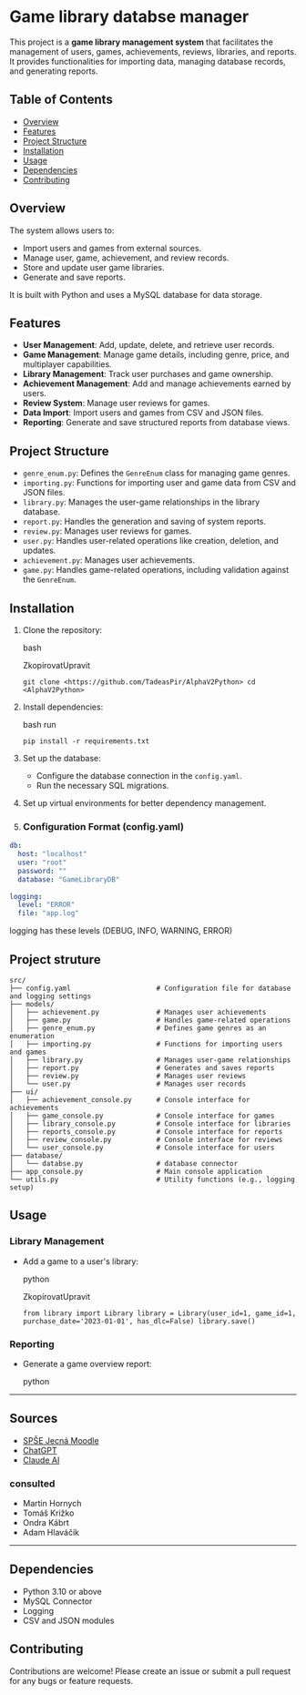 
# Game library databse manager

This project is a **game library management system** that facilitates the management of users, games, achievements, reviews, libraries, and reports. It provides functionalities for importing data, managing database records, and generating reports.

## Table of Contents

-   [Overview](#overview)
-   [Features](#features)
-   [Project Structure](#project-structure)
-   [Installation](#installation)
-   [Usage](#usage)
-   [Dependencies](#dependencies)
-   [Contributing](#contributing)

## Overview

The system allows users to:

-   Import users and games from external sources.
-   Manage user, game, achievement, and review records.
-   Store and update user game libraries.
-   Generate and save reports.

It is built with Python and uses a MySQL database for data storage.

## Features

-   **User Management**: Add, update, delete, and retrieve user records.
-   **Game Management**: Manage game details, including genre, price, and multiplayer capabilities.
-   **Library Management**: Track user purchases and game ownership.
-   **Achievement Management**: Add and manage achievements earned by users.
-   **Review System**: Manage user reviews for games.
-   **Data Import**: Import users and games from CSV and JSON files.
-   **Reporting**: Generate and save structured reports from database views.

## Project Structure

-   `genre_enum.py`: Defines the `GenreEnum` class for managing game genres.
-   `importing.py`: Functions for importing user and game data from CSV and JSON files.
-   `library.py`: Manages the user-game relationships in the library database.
-   `report.py`: Handles the generation and saving of system reports.
-   `review.py`: Manages user reviews for games.
-   `user.py`: Handles user-related operations like creation, deletion, and updates.
-   `achievement.py`: Manages user achievements.
-   `game.py`: Handles game-related operations, including validation against the `GenreEnum`.

## Installation

1.  Clone the repository:
    
    bash
    
    ZkopírovatUpravit
    
    `git clone <https://github.com/TadeasPir/AlphaV2Python>
   cd <AlphaV2Python>` 
    
2.  Install dependencies:
    
    bash  run
    
    `pip install -r requirements.txt` 
    
3.  Set up the database:
    
    -   Configure the database connection in the `config.yaml`.
    -   Run the necessary SQL migrations.
    
4.  Set up virtual environments for better dependency management.
5. 
    ### Configuration Format (config.yaml)
```yaml
db:  
  host: "localhost"  
  user: "root"  
  password: ""  
  database: "GameLibraryDB"  
  
logging:  
  level: "ERROR"  
  file: "app.log"
```
logging has these levels (DEBUG, INFO, WARNING, ERROR)
## Project struture 
```plaintext
src/
├── config.yaml                     # Configuration file for database and logging settings
├── models/
│   ├── achievement.py              # Manages user achievements
│   ├── game.py                     # Handles game-related operations
│   ├── genre_enum.py               # Defines game genres as an enumeration
│   ├── importing.py                # Functions for importing users and games
│   ├── library.py                  # Manages user-game relationships
│   ├── report.py                   # Generates and saves reports
│   ├── review.py                   # Manages user reviews
│   └── user.py                     # Manages user records
├── ui/
│   ├── achievement_console.py      # Console interface for achievements
│   ├── game_console.py             # Console interface for games
│   ├── library_console.py          # Console interface for libraries
│   ├── reports_console.py          # Console interface for reports
│   ├── review_console.py           # Console interface for reviews
│   └── user_console.py             # Console interface for users
├── database/
│   └── databse.py                  # database connector
├── app_console.py                  # Main console application
└── utils.py                        # Utility functions (e.g., logging setup)
```
    

## Usage



### Library Management

-   Add a game to a user's library:
    
    python
    
    ZkopírovatUpravit
    
    `from library import Library
    library = Library(user_id=1, game_id=1, purchase_date='2023-01-01', has_dlc=False)
    library.save()` 
    

### Reporting

-   Generate a game overview report:
    
    python
    
    

    
---

## Sources

- [SPŠE Jecná Moodle](https://moodle.spsejecna.cz/mod/page/view.php?id=1940)
- [ChatGPT](https://chatgpt.com/)
- [Claude AI](https://claude.ai/)
### consulted
- Martin Hornych 
- Tomáš Križko 
- Ondra Kábrt
- Adam Hlaváčik

---
## Dependencies

-   Python 3.10 or above
-   MySQL Connector
-   Logging
-   CSV and JSON modules

## Contributing

Contributions are welcome! Please create an issue or submit a pull request for any bugs or feature requests.

